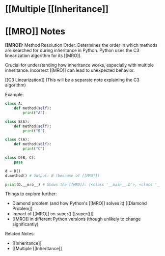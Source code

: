 # [[Multiple [[Inheritance]]
# [[MRO]] Notes

**[[MRO]]:** Method Resolution Order.  Determines the order in which methods are searched for during inheritance in Python.  Python uses the C3 linearization algorithm for its [[MRO]].

Crucial for understanding how inheritance works, especially with multiple inheritance.  Incorrect [[MRO]] can lead to unexpected behavior.

[[C3 Linearization]]  (This will be a separate note explaining the C3 algorithm)

Example:

```python
class A:
    def method(self):
        print("A")

class B(A):
    def method(self):
        print("B")

class C(A):
    def method(self):
        print("C")

class D(B, C):
    pass

d = D()
d.method() # Output: B (because of [[MRO]])

print(D.__mro__) # Shows the [[MRO]]: (<class '__main__.D'>, <class '__main__.B'>, <class '__main__.C'>, <class '__main__.A'>, <class 'object'>)

```

Things to explore further:

*   Diamond problem (and how Python's [[MRO]] solves it) [[Diamond Problem]]
*   Impact of [[MRO]] on super() [[super()]]
*   [[MRO]] in different Python versions (though unlikely to change significantly)

Related Notes:
* [[Inheritance]]
* [[Multiple [[Inheritance]]


